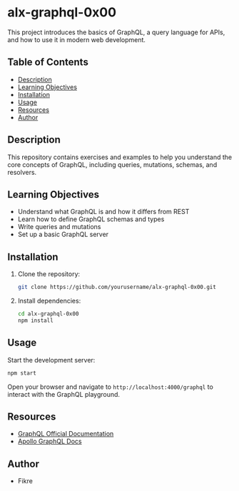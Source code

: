 # alx-graphql-0x00

This project introduces the basics of GraphQL, a query language for APIs, and how to use it in modern web development.

## Table of Contents

- [Description](#description)
- [Learning Objectives](#learning-objectives)
- [Installation](#installation)
- [Usage](#usage)
- [Resources](#resources)
- [Author](#author)

## Description

This repository contains exercises and examples to help you understand the core concepts of GraphQL, including queries, mutations, schemas, and resolvers.

## Learning Objectives

- Understand what GraphQL is and how it differs from REST
- Learn how to define GraphQL schemas and types
- Write queries and mutations
- Set up a basic GraphQL server

## Installation

1. Clone the repository:
    ```bash
    git clone https://github.com/yourusername/alx-graphql-0x00.git
    ```
2. Install dependencies:
    ```bash
    cd alx-graphql-0x00
    npm install
    ```

## Usage

Start the development server:
```bash
npm start
```
Open your browser and navigate to `http://localhost:4000/graphql` to interact with the GraphQL playground.

## Resources

- [GraphQL Official Documentation](https://graphql.org/learn/)
- [Apollo GraphQL Docs](https://www.apollographql.com/docs/)

## Author

- Fikre
